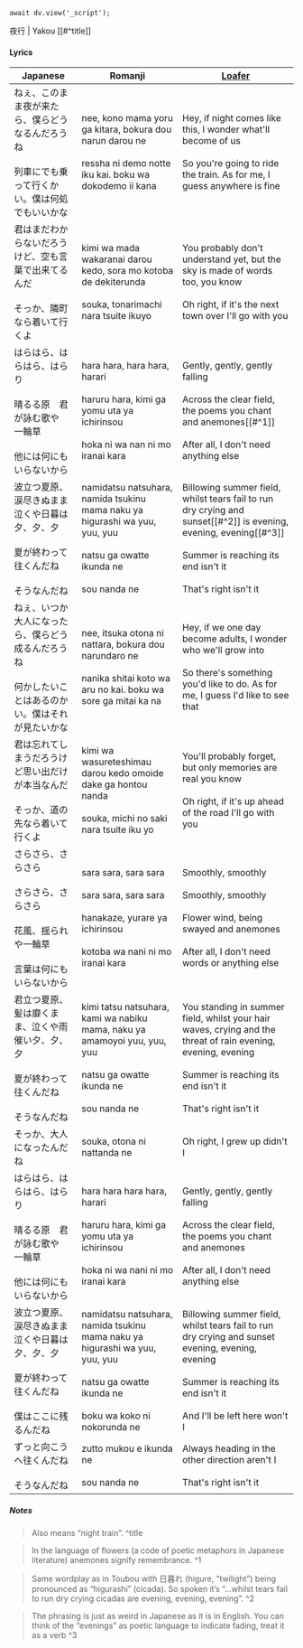 ```dataviewjs
await dv.view('_script');
```
夜行 | Yakou [[#^title]]
#### Lyrics

| Japanese                                                         | Romanji                                                                                                                                          | [Loafer](https://docs.google.com/document/d/153g_6DuZVsZOvDAfa7fE-LChko2vfdMZaPwZhAFByjc)                                                                                                 |
| ---------------------------------------------------------------- | ------------------------------------------------------------------------------------------------------------------------------------------------ | ----------------------------------------------------------------------------------------------------------------------------------------------------------------------------------------- |
| ねぇ、このまま夜が来たら、僕らどうなるんだろうね<br><br>列車にでも乗って行くかい。僕は何処でもいいかな          | nee, kono mama yoru ga kitara, bokura dou narun darou ne<br><br>ressha ni demo notte iku kai. boku wa dokodemo ii kana                           | Hey, if night comes like this, I wonder what'll become of us<br><br>So you're going to ride the train. As for me, I guess anywhere is fine                                                |
| 君はまだわからないだろうけど、空も言葉で出来てるんだ<br><br>そっか、隣町なら着いて行くよ                 | kimi wa mada wakaranai darou kedo, sora mo kotoba de dekiterunda<br><br>souka, tonarimachi nara tsuite ikuyo                                     | You probably don't understand yet, but the sky is made of words too, you know<br><br>Oh right, if it's the next town over I'll go with you                                                |
| はらはら、はらはら、はらり<br><br>晴るる原　君が詠む歌や　一輪草<br><br>他には何にもいらないから         | hara hara, hara hara, harari<br><br>haruru hara, kimi ga yomu uta ya ichirinsou<br><br>hoka ni wa nan ni mo iranai kara                          | Gently, gently, gently falling<br><br>Across the clear field, the poems you chant and anemones[[#^1]]<br><br>After all, I don't need anything else                                        |
| 波立つ夏原、涙尽きぬまま泣くや日暮は夕、夕、夕<br><br>夏が終わって往くんだね<br><br>そうなんだね         | namidatsu natsuhara, namida tsukinu mama naku ya higurashi wa yuu, yuu, yuu<br><br>natsu ga owatte ikunda ne<br><br>sou nanda ne                 | Billowing summer field, whilst tears fail to run dry crying and sunset[[#^2]] is evening, evening, evening[[#^3]]<br><br>Summer is reaching its end isn't it<br><br>That's right isn't it |
| ねぇ、いつか大人になったら、僕らどう成るんだろうね<br><br>何かしたいことはあるのかい。僕はそれが見たいかな        | nee, itsuka otona ni nattara, bokura dou narundaro ne<br><br>nanika shitai koto wa aru no kai. boku wa sore ga mitai ka na                       | Hey, if we one day become adults, I wonder who we'll grow into<br><br>So there's something you'd like to do. As for me, I guess I'd like to see that                                      |
| 君は忘れてしまうだろうけど思い出だけが本当なんだ<br><br>そっか、道の先なら着いて行くよ                  | kimi wa wasureteshimau darou kedo omoide dake ga hontou nanda<br><br>souka, michi no saki nara tsuite iku yo                                     | You'll probably forget, but only memories are real you know<br><br>Oh right, if it's up ahead of the road I'll go with you                                                                |
| さらさら、さらさら<br><br>さらさら、さらさら<br><br>花風、揺られや一輪草<br><br>言葉は何にもいらないから | sara sara, sara sara<br><br>sara sara, sara sara<br><br>hanakaze, yurare ya ichirinsou<br><br>kotoba wa nani ni mo iranai kara                   | Smoothly, smoothly<br><br>Smoothly, smoothly<br><br>Flower wind, being swayed and anemones<br><br>After all, I don't need words or anything else                                          |
| 君立つ夏原、髪は靡くまま、泣くや雨催い夕、夕、夕<br><br>夏が終わって往くんだね<br><br>そうなんだね        | kimi tatsu natsuhara, kami wa nabiku mama, naku ya amamoyoi yuu, yuu, yuu<br><br>natsu ga owatte ikunda ne<br><br>sou nanda ne                   | You standing in summer field, whilst your hair waves, crying and the threat of rain evening, evening, evening<br><br>Summer is reaching its end isn't it<br><br>That's right isn't it     |
| そっか、大人になったんだね                                                    | souka, otona ni nattanda ne                                                                                                                      | Oh right, I grew up didn't I                                                                                                                                                              |
| はらはら、はらはら、はらり<br><br>晴るる原　君が詠む歌や　一輪草<br><br>他には何にもいらないから         | hara hara hara hara, harari<br><br>haruru hara, kimi ga yomu uta ya ichirinsou<br><br>hoka ni wa nani ni mo iranai kara                          | Gently, gently, gently falling<br><br>Across the clear field, the poems you chant and anemones<br><br>After all, I don't need anything else                                               |
| 波立つ夏原、涙尽きぬまま泣くや日暮は夕、夕、夕<br><br>夏が終わって往くんだね<br><br>僕はここに残るんだね     | namidatsu natsuhara, namida tsukinu mama naku ya higurashi wa yuu, yuu, yuu<br><br>natsu ga owatte ikunda ne<br><br>boku wa koko ni nokorunda ne | Billowing summer field, whilst tears fail to run dry crying and sunset evening, evening, evening<br><br>Summer is reaching its end isn't it<br><br>And I'll be left here won't I          |
| ずっと向こうへ往くんだね<br><br>そうなんだね                                       | zutto mukou e ikunda ne<br><br>sou nanda ne                                                                                                      | Always heading in the other direction aren't I<br><br>That's right isn't it                                                                                                               |
##### Notes
>Also means “night train”. ^title

>In the language of flowers (a code of poetic metaphors in Japanese literature) anemones signify remembrance. ^1

>Same wordplay as in Toubou with 日暮れ (higure, “twilight”) being pronounced as “higurashi” (cicada). So spoken it’s “...whilst tears fail to run dry crying cicadas are evening, evening, evening”. ^2

>The phrasing is just as weird in Japanese as it is in English. You can think of the “evenings” as poetic language to indicate fading, treat it as a verb ^3